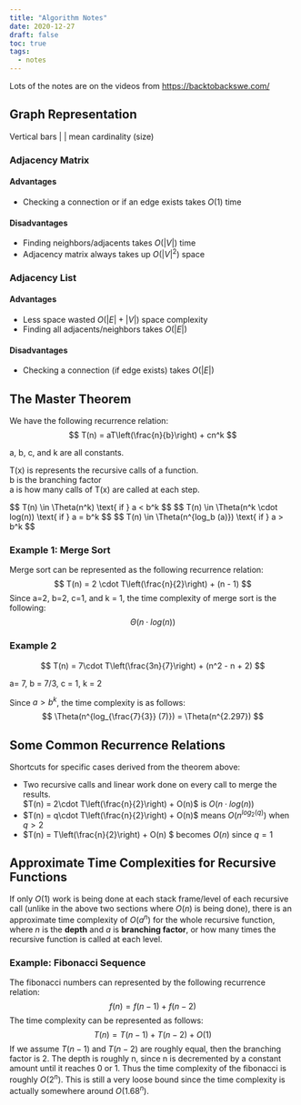 ```yaml
---
title: "Algorithm Notes"
date: 2020-12-27
draft: false 
toc: true
tags:
  - notes
---
```


Lots of the notes are on the videos from https://backtobackswe.com/

## Graph Representation
Vertical bars | | mean cardinality (size)

### Adjacency Matrix

#### Advantages

* Checking a connection or if an edge exists takes $O(1)$ time

#### Disadvantages
* Finding neighbors/adjacents takes $O(|V|)$ time
* Adjacency matrix always takes up $O(|V|^2)$ space

### Adjacency List

#### Advantages
* Less space wasted $O(|E| + |V|)$ space complexity
* Finding all adjacents/neighbors takes $O(|E|)$

#### Disadvantages
* Checking a connection (if edge exists) takes $O(|E|)$

## The Master Theorem
We have the following recurrence relation:
$$ T(n) = aT\left(\frac{n}{b}\right) + cn^k $$

a, b, c, and k are all constants.  

T(x) is represents the recursive calls of a function.  
b is the branching factor  
a is how many calls of T(x) are called at each step.  

<div>
$$  T(n) \in \Theta(n^k) \text{ if } a < b^k $$
$$  T(n) \in \Theta(n^k \cdot log(n)) \text{ if } a = b^k $$
$$  T(n) \in \Theta(n^{log_b (a)}) \text{ if } a > b^k $$
</div>

### Example 1: Merge Sort
Merge sort can be represented as the following recurrence relation:
$$ T(n) = 2 \cdot T\left(\frac{n}{2}\right) + (n - 1) $$
Since a=2, b=2, c=1, and k = 1, the time complexity of merge sort is the following:
$$ \Theta(n \cdot log (n)) $$

### Example 2 
$$ T(n) = 7\cdot T\left(\frac{3n}{7}\right) + (n^2 - n + 2) $$

a= 7, b = 7/3, c = 1, k = 2  

Since $a > b^k$, the time complexity is as follows:
$$ \Theta(n^{log_{\frac{7}{3}} (7)}) = \Theta(n^{2.297}) $$

## Some Common Recurrence Relations
Shortcuts for specific cases derived from the theorem above:
* Two recursive calls and linear work done on every call to merge the results.  
$T(n) = 2\cdot T\left(\frac{n}{2}\right) + O(n)$ is $O(n\cdot log(n))$
* $T(n) = q\cdot T\left(\frac{n}{2}\right) + O(n)$ means $O(n^{log_2(q)})$ when $q > 2$
* $T(n) = T\left(\frac{n}{2}\right) + O(n) $ becomes $O(n)$ since $q = 1$

## Approximate Time Complexities for Recursive Functions
If only $O(1)$ work is being done at each stack frame/level of each recursive call (unlike in the above two sections where $O(n)$ is being done), there is an approximate time complexity of $O(a^n)$ for the whole recursive function, where *n* is the **depth** and *a* is **branching factor**, or how many times the recursive function is called at each level.

### Example: Fibonacci Sequence
The fibonacci numbers can represented by the following recurrence relation:
$$ f(n) = f(n - 1) + f(n - 2)$$
The time complexity can be represented as follows:
$$ T(n) = T(n - 1) + T(n - 2) + O(1)$$
If we assume $T(n - 1)$ and $T(n - 2)$ are roughly equal, then the branching factor is 2. The depth is roughly n, since n is decremented by a constant amount until it reaches 0 or 1. Thus the time complexity of the fibonacci is roughly $O(2^n)$. This is still a very loose bound since the time complexity is actually somewhere around $O(1.68^n)$.


